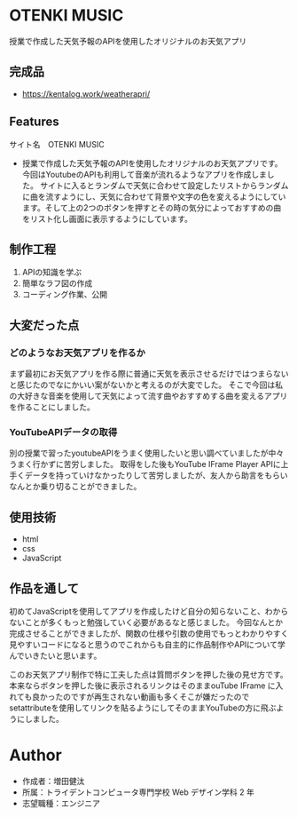 # OTENKI MUSIC


授業で作成した天気予報のAPIを使用したオリジナルのお天気アプリ

## 完成品

- https://kentalog.work/weatherapri/

## Features
サイト名　OTENKI MUSIC
- 授業で作成した天気予報のAPIを使用したオリジナルのお天気アプリです。今回はYoutubeのAPIも利用して音楽が流れるようなアプリを作成しました。 サイトに入るとランダムで天気に合わせて設定したリストからランダムに曲を流すようにし、天気に合わせて背景や文字の色を変えるようにしています。そして上の2つのボタンを押すとその時の気分によっておすすめの曲をリスト化し画面に表示するようにしています。


## 制作工程
1. APIの知識を学ぶ
2. 簡単なラフ図の作成
3. コーディング作業、公開

## 大変だった点

### どのようなお天気アプリを作るか
まず最初にお天気アプリを作る際に普通に天気を表示させるだけではつまらないと感じたのでなにかいい案がないかと考えるのが大変でした。 そこで今回は私の大好きな音楽を使用して天気によって流す曲やおすすめする曲を変えるアプリを作ることにしました。

### YouTubeAPIデータの取得
別の授業で習ったyoutubeAPIをうまく使用したいと思い調べていましたが中々うまく行かずに苦労しました。 取得をした後もYouTube IFrame Player APIに上手くデータを持っていけなかったりして苦労しましたが、友人から助言をもらいなんとか乗り切ることができました。
## 使用技術

- html
- css
- JavaScript

## 作品を通して
初めてJavaScriptを使用してアプリを作成したけど自分の知らないこと、わからないことが多くもっと勉強していく必要があるなと感じました。 今回なんとか完成させることができましたが、関数の仕様や引数の使用でもっとわかりやすく見やすいコードになると思うのでこれからも自主的に作品制作やAPIについて学んでいきたいと思います。

このお天気アプリ制作で特に工夫した点は質問ボタンを押した後の見せ方です。本来ならボタンを押した後に表示されるリンクはそのままouTube IFrame に入れても良かったのですが再生されない動画も多くそこが嫌だったのでsetattributeを使用してリンクを貼るようにしてそのままYouTubeの方に飛ぶようにしました。

# Author

- 作成者：増田健汰
- 所属：トライデントコンピュータ専門学校 Web デザイン学科 2 年
- 志望職種：エンジニア